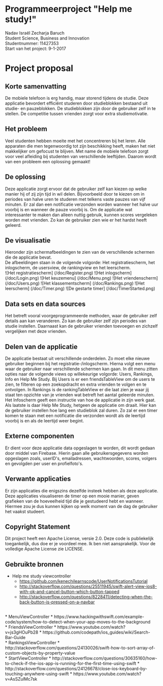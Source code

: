 # Programmeerproject "Help me study!"
Nadav Israël Zecharja Baruch<br>
Student Science, Business and Innovation<br>
Studentnummer: 11427353<br>
Start van het project: 9-1-2017<br>
# Project proposal
## Korte samenvatting
De mobiele telefoon is erg handig, maar storend tijdens de studie. Deze applicatie bevordert efficiënt studeren door studieblokken bestaand uit studie- en pauzeblokken. De studieblokken zijn door de gebruiker zelf in te stellen. De competitie tussen vrienden zorgt voor extra studiemotivatie. 
## Het probleem
Veel studenten hebben moeite met het concentreren bij het leren. Alle apparaten die men tegenwoordig tot zijn beschikking heeft, maken het niet makkelijker om gefocust te blijven. Met name de mobiele telefoon zorgt voor veel afleiding bij studenten van verschillende leeftijden. Daarom wordt van een probleem een oplossing gemaakt!
## De oplossing
Deze applicatie zorgt ervoor dat de gebruiker zelf kan kiezen op welke manier hij of zij zijn tijd in wil delen. Bijvoorbeeld door te kiezen om in periodes van halve uren te studeren met telkens vaste pauzes van vijf minuten. Er zal dan een notificatie verzonden worden wanneer het halve uur voorbij is en wanneer de pauze voorbij is. Om de applicatie wat interessanter te maken dan alleen nuttig gebruik, kunnen scores vergeleken worden met vrienden. Zo kan de gebruiker zien wie er het hardst heeft geleerd.
## De visualisatie
Hieronder zijn schermafbeeldingen te zien van de verschillende schermen die de applicatie bevat.<br>
De afbeeldingen staan in de volgende volgorde: Het registratiescherm, het inlogscherm, de usersview, de rankingview en het leerscherm.<br>
![Het registratiescherm]
(/doc/Register.png)
![Het inlogscherm]
(/doc/Login.png)
![Het keuzemenu]
(/doc/Menu.png)
![Het vriendenscherm]
(/doc/Users.png)
![Het klassementscherm]
(/doc/Rankings.png)
![Het leerscherm]
(/doc/Timer.png)
![De gestarte timer]
(/doc/TimerStarted.png)
## Data sets en data sources
Het betreft vooral voorgeprogrammeerde methoden, waar de gebruiker zelf details aan kan veranderen. Zo kan de gebruiker zelf zijn periodes van studie instellen. Daarnaast kan de gebruiker vrienden toevoegen en zichzelf vergelijken met deze vrienden.
## Delen van de applicatie
De applicatie bestaat uit verschillende onderdelen. Zo moet elke nieuwe gebruiker beginnen bij het registratie-/inlogscherm. Hierna volgt een menu waar de gebruiker naar verschillende schermen kan gaan. In dit menu zitten opties naar de volgende views op willekeurige volgorde: Users, Rankings, Info en Help Me Study. Bij Users is er een friendsTableView om de users te zien, te filteren op een zoekopdracht en extra vrienden te volgen en te ontvolgen. In Rankings is de rankingTableView er die laat zien je waar jij staat ten opzichte van je vrienden wat betreft het aantal geleerde minuten. Het Infoscherm geeft een instructie van hoe de applicatie in zijn werk gaat. Als laatste is daar Help Me Study, hetgeen de applicatie om draait. Hier kan de gebruiker instellen hoe lang een studieblok zal duren. Zo zal er een timer komen te staan met een notificatie die verzonden wordt als de leertijd voorbij is en als de leertijd weer begint.
## Externe componenten
Er dient voor deze applicatie data opgeslagen te worden, dit wordt gedaan door middel van Firebase. Hierin gaan alle gebruikersgegevens worden opgeslagen zoals, userID's, emailadressen, wachtwoorden, scores, volgers en gevolgden per user en profielfoto's.
## Verwante applicaties
Er zijn applicaties die enigszins dezelfde insteek hebben als deze applicatie. Deze applicaties visualiseren de timer op een mooie manier, geven grafieken van de hoeveelheid tijd die je gestudeerd hebt en wanneer. Hiermee zou je dus kunnen kijken op welk moment van de dag de gebruiker het vaakst studeert. 
## Copyright Statement
Dit project heeft een Apache License, versie 2.0. Deze code is publiekelijk toegankelijk, dus doe er je voordeel mee. Ik ben niet aansprakelijk. Voor de volledige Apache License zie LICENSE.
## Gebruikte bronnen
* Help me study viewcontroller
  * https://github.com/kenechilearnscode/UserNotificationsTutorial
  * http://stackoverflow.com/questions/25511945/swift-alert-view-ios8-with-ok-and-cancel-button-which-button-tapped
  * http://stackoverflow.com/questions/8228411/detecting-when-the-back-button-is-pressed-on-a-navbar
<br>
* MenuViewController
  * https://www.hackingwithswift.com/example-code/system/how-to-detect-when-your-app-moves-to-the-background
<br>
* FriendsViewController
  * https://www.youtube.com/watch?v=js3gHOuPb28
  * https://github.com/codepath/ios_guides/wiki/Search-Bar-Guide
<br>
* RankingsViewController
  * http://stackoverflow.com/questions/24130026/swift-how-to-sort-array-of-custom-objects-by-property-value
<br>
* StartViewController
  * http://stackoverflow.com/questions/30635160/how-to-check-if-the-ios-app-is-running-for-the-first-time-using-swift
  * http://stackoverflow.com/questions/24126678/close-ios-keyboard-by-touching-anywhere-using-swift
  * https://www.youtube.com/watch?v=AsSZulMc7sk
